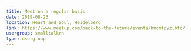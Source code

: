 ```yaml
---
title: Meet on a regular basis
date: 2019-08-23
location: Heart and Soul, Heidelberg
link: https://www.meetup.com/back-to-the-future/events/hmcmfpyzlbfc/
usergroup: smalltalkrn
type: usergroup
---
```

